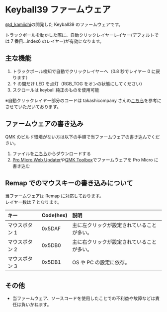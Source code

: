 # Keyball39 ファームウェア

[@d_kamiichi](https://twitter.com/d_kamiichi)の開発した Keyball39 のファームウェアです。

トラックボールを動かした際に、自動クリックレイヤーレイヤー(デフォルトでは 7 番目...index6 のレイヤー)が有効になります。

## 主な機能

1. トラックボール検知で自動でクリックレイヤーへ（0.8 秒でレイヤー 0 に戻ります）
2. ↑ の間だけ LED を点灯（RGB_TOG をオンの状態にしてください）
3. スクロールは keyball 純正のものを使用可能

※自動クリックレイヤー部分のコードは takashicompany さんの[こちら](https://zenn.dev/takashicompany/articles/69b87160cda4b9)を参考にさせていただいております。

## ファームウェアの書き込み

QMK のビルド環境がない方は以下の手順で当ファームウェアの書き込んでください。

1. ファイルを[こちら](https://github.com/kamiichi99/keyball/blob/main/builded-firmware/20230217/Scroll_mode_in_layer3_keyball_keyball39_kamidai.hex)からダウンロードする
2. [Pro Micro Web Updater](https://sekigon-gonnoc.github.io/promicro-web-updater/index.html)や[QMK Toolbox](https://kbd.dailycraft.jp/claw44/buildguide/10_firmware/toolbox/)でファームウェアを Pro Micro に書き込む

## Remap でのマウスキーの書き込みについて

当ファームウェアは Remap に対応しております。  
レイヤー数は 7 となります。

| キー           | Code(hex) | 説明                                       |
| :------------- | :-------- | :----------------------------------------- |
| マウスボタン 1 | 0x5DAF    | 主に左クリックが設定されていることが多い。 |
| マウスボタン 2 | 0x5DB0    | 主に右クリックが設定されていることが多い。 |
| マウスボタン 3 | 0x5DB1    | OS や PC の設定に依存。                    |

## その他

- 当ファームウェア、ソースコードを使用したことでの不利益や故障などは責任は負いかねます。
